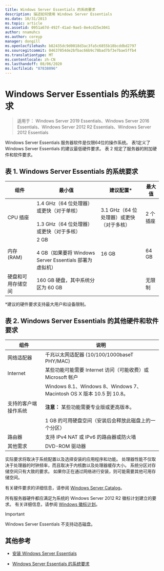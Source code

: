 ```yaml
---
title: Windows Server Essentials 的系统要求
description: 描述如何使用 Windows Server Essentials
ms.date: 10/31/2013
ms.topic: article
ms.assetid: 0951a67d-492f-41ad-9ae5-8e4cd25e3041
author: nnamuhcs
ms.author: coreyp
manager: dongill
ms.openlocfilehash: b82435dc9d0018d3ac3fa5c6855b18bcddbd2797
ms.sourcegitcommit: 04637054de2bfbac66b9c78bad7bf3e7bae5ffb4
ms.translationtype: MT
ms.contentlocale: zh-CN
ms.lasthandoff: 08/06/2020
ms.locfileid: "87838096"
---
```

# <a name="system-requirements-for-windows-server-essentials"></a>Windows Server Essentials 的系统要求

>适用于： Windows Server 2019 Essentials、Windows Server 2016 Essentials、Windows Server 2012 R2 Essentials、Windows Server 2012 Essentials

  Windows Server Essentials 服务器软件是仅限64位的操作系统。 表1定义了 Windows Server Essentials 的建议最低硬件要求。 表 2 规定了服务器的附加硬件和软件要求。


## <a name="table-1-system-requirements-for-windows-server-essentials"></a>表 1. Windows Server Essentials 的系统要求

|组件|最小值|建议配置*|最大值|
|---------------|-------------|-------------------|-------------|
|CPU 插座|1.4 GHz（64 位处理器）或更快（对于单核）<br /><br /> 1.3 GHz（64 位处理器）或更快（对于多核）|3.1 GHz（64 位处理器）或更快（对于多核）|2 个插座|
|内存 (RAM)|2 GB<br /><br /> 4 GB（如果要将 Windows Server Essentials 部署为虚拟机）|16 GB|64 GB|
|硬盘和可用存储空间|160 GB 硬盘，其中系统分区为 60 GB||无限制|

 *建议的硬件要求支持最大用户和设备限制。

## <a name="table-2-additional-hardware-and-software-requirements-for-windows-server-essentials"></a>表 2. Windows Server Essentials 的其他硬件和软件要求

|组件|说明|
|---------------|-----------------|
|网络适配器|千兆以太网适配器 (10/100/1000baseT PHY/MAC)|
|Internet|某些功能可能需要 Internet 访问（可能收费）或 Microsoft 帐户|
|支持的客户端操作系统|Windows 8.1、Windows 8、Windows 7、Macintosh OS X 版本 10.5 到 10.8。<br /><br /> **注意：** 某些功能需要专业版或更高版本。<br /><br /> 1 GB 的可用硬盘空间（安装后会释放此磁盘上的一个分区）|
|路由器|支持 IPv4 NAT 或 IPv6 的路由器或防火墙|
|其他需求|DVD-ROM 驱动器|

 实际要求将取决于系统配置以及选择安装的应用程序和功能。 处理器性能不仅取决于处理器的时钟频率，而且取决于内核数以及处理器缓存大小。 系统分区对存储空间只有大致的要求。 如果你正在通过网络进行安装，则可能需要其他可用存储空间。

 有关硬件要求的详细信息，请参阅 [Windows Server Catalog](https://www.windowsservercatalog.com/)。

 所有服务器硬件都应满足为系统的 Windows Server 2012 R2 徽标计划建立的要求。 有关详细信息，请参阅 [Windows 徽标计划](/previous-versions/windows/hardware/hck/dn641155(v=vs.85))。

> [!IMPORTANT]
> Windows Server Essentials 不支持动态磁盘。

## <a name="additional-references"></a>其他参考

-   [安装 Windows Server Essentials](../install/Install-Windows-Server-Essentials.md)

-   [Windows Server Essentials 的系统要求](system-requirements.md)